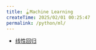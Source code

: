 ```yaml
---
title: 🪀Machine Learning
createTime: 2025/02/01 00:25:47
permalink: /python/ml/
---
```

- [线性回归](machine-learning/Linear-Regression.md)
